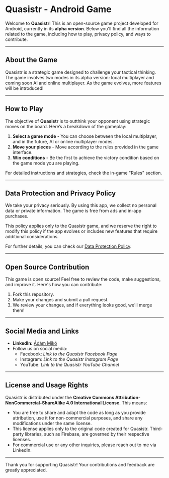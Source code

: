 # Quasistr - Android Game

Welcome to **Quasistr**! This is an open-source game project developed for Android, currently in its **alpha version**. Below you'll find all the information related to the game, including how to play, privacy policy, and ways to contribute.

---

## About the Game
Quasistr is a strategic game designed to challenge your tactical thinking. The game involves two modes in its alpha version: local multiplayer and coming soon AI and online multiplayer. As the game evolves, more features will be introduced!

---

## How to Play
The objective of **Quasistr** is to outthink your opponent using strategic moves on the board. Here’s a breakdown of the gameplay:

1. **Select a game mode** - You can choose between the local multiplayer, and in the future, AI or online multiplayer modes.
2. **Move your pieces** - Move according to the rules provided in the game interface.
3. **Win conditions** - Be the first to achieve the victory condition based on the game mode you are playing.

For detailed instructions and strategies, check the in-game "Rules" section.

---

## Data Protection and Privacy Policy

We take your privacy seriously. By using this app, we collect no personal data or private information. The game is free from ads and in-app purchases. 

This policy applies only to the Quasistr game, and we reserve the right to modify this policy if the app evolves or includes new features that require additional considerations.

For further details, you can check our [Data Protection Policy](https://github.com/MikoAdam/Quasistar/blob/master/data-policy.md).

---

## Open Source Contribution

This game is open source! Feel free to review the code, make suggestions, and improve it. Here's how you can contribute:

1. Fork this repository.
2. Make your changes and submit a pull request.
3. We review your changes, and if everything looks good, we'll merge them!

---

## Social Media and Links

- **LinkedIn:** [Ádám Mikó](https://www.linkedin.com/in/%C3%A1d%C3%A1m-mik%C3%B3/)
- Follow us on social media:
  - Facebook: *Link to the Quasistr Facebook Page*
  - Instagram: *Link to the Quasistr Instagram Page*
  - YouTube: *Link to the Quasistr YouTube Channel*

---

## License and Usage Rights

Quasistr is distributed under the **Creative Commons Attribution-NonCommercial-ShareAlike 4.0 International License**. This means:
- You are free to share and adapt the code as long as you provide attribution, use it for non-commercial purposes, and share any modifications under the same license.
- This license applies only to the original code created for Quasistr. Third-party libraries, such as Firebase, are governed by their respective licenses.
- For commercial use or any other inquiries, please reach out to me via LinkedIn.

---

Thank you for supporting Quasistr! Your contributions and feedback are greatly appreciated.
